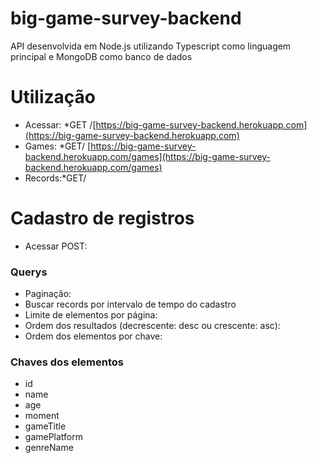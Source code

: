# big-game-survey-backend

API desenvolvida em Node.js utilizando Typescript como linguagem principal e MongoDB como banco de dados

# Utilização

- Acessar: *GET /[https://big-game-survey-backend.herokuapp.com](https://big-game-survey-backend.herokuapp.com)
- Games: *GET/ [https://big-game-survey-backend.herokuapp.com/games](https://big-game-survey-backend.herokuapp.com/games)
- Records:*GET/ [](https://big-game-survey-backend.herokuapp.com/records)

# Cadastro de registros
- Acessar POST: [](https://big-game-survey-backend.herokuapp.com/records)

### Querys

- Paginação: [](https://big-game-survey-backend.herokuapp.com/records?page=0)
- Buscar records por intervalo de tempo do cadastro [](https://big-game-survey-backend.herokuapp.com/records?min=2020-01-01T00:00:00Z&max=2020-07-31T00:00:00Z)
- Limite de elementos por página: [](https://big-game-survey-backend.herokuapp.com/records?linesPerPage=20)
- Ordem dos resultados (decrescente: desc ou crescente: asc): [](https://big-game-survey-backend.herokuapp.com/records?direction=desc)
- Ordem dos elementos por chave: [](https://big-game-survey-backend.herokuapp.com/records?orderBy=moment)

### Chaves dos elementos

- id
- name
- age
- moment
- gameTitle
- gamePlatform
- genreName

